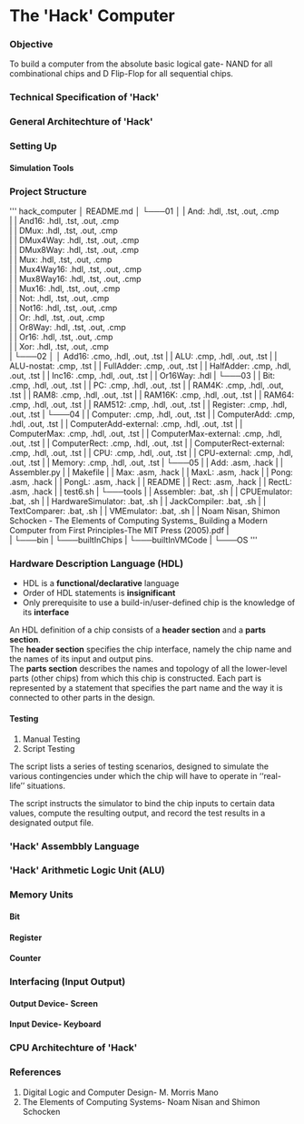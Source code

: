# The 'Hack' Computer

### Objective
To build a computer from the absolute basic logical gate- NAND for all combinational chips and D Flip-Flop for all sequential chips. 

### Technical Specification of 'Hack'


### General Architechture of 'Hack'



### Setting Up

#### Simulation Tools

### Project Structure


''' hack_computer
    │   README.md
    │
    └───01
    │   |   And: .hdl, .tst, .out, .cmp    
    |   |   And16: .hdl, .tst, .out, .cmp  
    |   |   DMux: .hdl, .tst, .out, .cmp  
    |   |   DMux4Way: .hdl, .tst, .out, .cmp  
    |   |   DMux8Way: .hdl, .tst, .out, .cmp  
    |   |   Mux: .hdl, .tst, .out, .cmp  
    |   |   Mux4Way16: .hdl, .tst, .out, .cmp  
    |   |   Mux8Way16: .hdl, .tst, .out, .cmp  
    |   |   Mux16: .hdl, .tst, .out, .cmp  
    |   |   Not: .hdl, .tst, .out, .cmp  
    |   |   Not16: .hdl, .tst, .out, .cmp  
    |   |   Or: .hdl, .tst, .out, .cmp  
    |   |   Or8Way: .hdl, .tst, .out, .cmp  
    |   |   Or16: .hdl, .tst, .out, .cmp  
    |   |   Xor: .hdl, .tst, .out, .cmp  
    |
    └───02
    │   │   Add16: .cmo, .hdl, .out, .tst
    |   |   ALU: .cmp, .hdl, .out, .tst
    |   |   ALU-nostat: .cmp, .tst
    |   |   FullAdder: .cmp, .out, .tst
    |   |   HalfAdder: .cmp, .hdl, .out, .tst
    |   |   Inc16: .cmp, .hdl, .out, .tst
    |   |   Or16Way: .hdl
    |
    └───03
    |   |   Bit: .cmp, .hdl, .out, .tst
    |   |   PC: .cmp, .hdl, .out, .tst
    |   |   RAM4K: .cmp, .hdl, .out, .tst
    |   |   RAM8: .cmp, .hdl, .out, .tst
    |   |   RAM16K: .cmp, .hdl, .out, .tst
    |   |   RAM64: .cmp, .hdl, .out, .tst
    |   |   RAM512: .cmp, .hdl, .out, .tst
    |   |   Register: .cmp, .hdl, .out, .tst
    |
    └───04
    |   |   Computer: .cmp, .hdl, .out, .tst
    |   |   ComputerAdd: .cmp, .hdl, .out, .tst
    |   |   ComputerAdd-external: .cmp, .hdl, .out, .tst
    |   |   ComputerMax: .cmp, .hdl, .out, .tst
    |   |   ComputerMax-external: .cmp, .hdl, .out, .tst
    |   |   ComputerRect: .cmp, .hdl, .out, .tst
    |   |   ComputerRect-external: .cmp, .hdl, .out, .tst
    |   |   CPU: .cmp, .hdl, .out, .tst
    |   |   CPU-external: .cmp, .hdl, .out, .tst
    |   |   Memory: .cmp, .hdl, .out, .tst
    |
    └───05
    |   |   Add: .asm, .hack
    |   |   Assembler.py
    |   |   Makefile
    |   |   Max: .asm, .hack
    |   |   MaxL: .asm, .hack
    |   |   Pong: .asm, .hack
    |   |   PongL: .asm, .hack
    |   |   README
    |   |   Rect: .asm, .hack
    |   |   RectL: .asm, .hack
    |   |   test6.sh
    |
    └───tools
    |   |   Assembler: .bat, .sh
    |   |   CPUEmulator: .bat, .sh
    |   |   HardwareSimulator: .bat, .sh
    |   |   JackCompiler: .bat, .sh
    |   |   TextComparer: .bat, .sh
    |   |   VMEmulator: .bat, .sh
    |   |   Noam Nisan, Shimon Schocken - The Elements of Computing Systems_ Building a Modern Computer from First Principles-The MIT Press (2005).pdf
    |   
    |   └───bin
    |   └───builtInChips
    |   └───builtInVMCode
    |   └───OS
'''


### Hardware Description Language (HDL)

* HDL is a **functional/declarative** language 
* Order of HDL statements is **insignificant**
* Only prerequisite to use a build-in/user-defined chip is the knowledge of its **interface**

An HDL definition of a chip consists of a **header section** and a **parts section**.  <br>
The **header section** specifies the chip interface, namely the chip name and the names of its input and output pins. <br>
The **parts section** describes the names and topology of all the lower-level parts (other chips) from which this chip is constructed. Each part is represented by a statement that specifies the part name and the way it is connected to other parts in the design.

#### Testing

1. Manual Testing
2. Script Testing

The script lists a series of testing scenarios, designed to simulate the various contingencies under which the chip will have to operate in ‘‘real-life’’ situations.<br>

The script instructs the simulator to bind the chip inputs to certain data values, compute the resulting output, and record the test results in a designated output file.

### 'Hack' Assembbly Language


### 'Hack' Arithmetic Logic Unit (ALU)


### Memory Units

#### Bit

#### Register

#### Counter


### Interfacing (Input Output)

#### Output Device- **Screen**

#### Input Device- **Keyboard**


### CPU Architechture of 'Hack'


### References
1. Digital Logic and Computer Design- M. Morris Mano
2. The Elements of Computing Systems- Noam Nisan and Shimon Schocken





